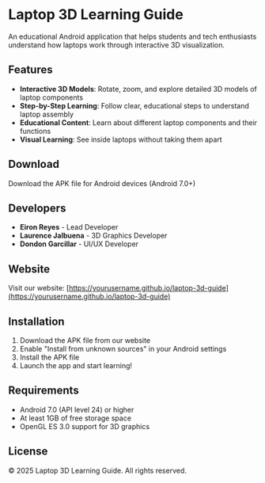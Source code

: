 # Laptop 3D Learning Guide

An educational Android application that helps students and tech enthusiasts understand how laptops work through interactive 3D visualization.

## Features

- **Interactive 3D Models**: Rotate, zoom, and explore detailed 3D models of laptop components
- **Step-by-Step Learning**: Follow clear, educational steps to understand laptop assembly
- **Educational Content**: Learn about different laptop components and their functions
- **Visual Learning**: See inside laptops without taking them apart

## Download

Download the APK file for Android devices (Android 7.0+)

## Developers

- **Eiron Reyes** - Lead Developer
- **Laurence Jalbuena** - 3D Graphics Developer  
- **Dondon Garcillar** - UI/UX Developer

## Website

Visit our website: [https://yourusername.github.io/laptop-3d-guide](https://yourusername.github.io/laptop-3d-guide)

## Installation

1. Download the APK file from our website
2. Enable "Install from unknown sources" in your Android settings
3. Install the APK file
4. Launch the app and start learning!

## Requirements

- Android 7.0 (API level 24) or higher
- At least 1GB of free storage space
- OpenGL ES 3.0 support for 3D graphics

## License

© 2025 Laptop 3D Learning Guide. All rights reserved.